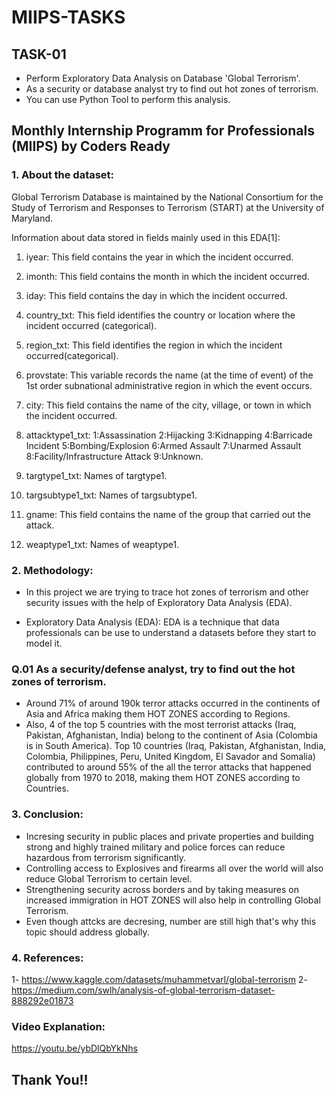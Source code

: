# MIIPS-TASKS
## TASK-01
- Perform Exploratory Data Analysis on Database 'Global Terrorism'.
- As a security or database analyst try to find out hot zones of terrorism.
- You can use Python Tool to perform this analysis.


## Monthly Internship Programm for Professionals (MIIPS) by Coders Ready
### 1. About the dataset:
Global Terrorism Database is maintained by the National Consortium for the Study of Terrorism and Responses to Terrorism (START) at the University of Maryland.

Information about data stored in fields mainly used in this EDA[1]:
1) iyear: This field contains the year in which the incident occurred.

2) imonth: This field contains the month in which the incident occurred.

3) iday: This field contains the day in which the incident occurred.

4) country_txt: This field identifies the country or location where the incident occurred (categorical).

5) region_txt: This field identifies the region in which the incident occurred(categorical).

6) provstate: This variable records the name (at the time of event) of the 1st order subnational administrative region in which the event occurs.

7) city: This field contains the name of the city, village, or town in which the incident occurred.

8) attacktype1_txt: 1:Assassination 2:Hijacking 3:Kidnapping 4:Barricade Incident 5:Bombing/Explosion 6:Armed Assault 7:Unarmed Assault 8:Facility/Infrastructure Attack 9:Unknown.

9) targtype1_txt: Names of targtype1.

10) targsubtype1_txt: Names of targsubtype1.

11) gname: This field contains the name of the group that carried out the attack.

12) weaptype1_txt: Names of weaptype1.


### 2. Methodology:
- In this project we are trying to trace hot zones of terrorism and other security issues with the help of Exploratory Data Analysis (EDA).

- Exploratory Data Analysis (EDA): 
EDA is a technique that data professionals can be use to understand a datasets before they start to model it.

### Q.01 As a security/defense analyst, try to find out the hot zones of terrorism.
- Around 71% of around 190k terror attacks occurred in the continents of Asia and Africa making them HOT ZONES according to Regions.
- Also, 4 of the top 5 countries with the most terrorist attacks (Iraq, Pakistan, Afghanistan, India) belong to the continent of Asia (Colombia is in South America).
Top 10 countries (Iraq, Pakistan, Afghanistan, India, Colombia, Philippines, Peru, United Kingdom, El Savador and Somalia) contributed to around 55% of the all the terror attacks that happened globally from 1970 to 2018, making them HOT ZONES according to Countries.

### 3. Conclusion:
- Incresing security in public places and private properties and building strong and highly trained military and police forces can reduce hazardous from terrorism significantly.
- Controlling access to Explosives and firearms all over the world will also reduce Global Terrorism to certain level.
- Strengthening security across borders and by taking measures on increased immigration in HOT ZONES will also help in controlling Global Terrorism.
- Even though attcks are decresing, number are still high that's why this topic should address globally.


### 4. References:
1- https://www.kaggle.com/datasets/muhammetvarl/global-terrorism
2- https://medium.com/swlh/analysis-of-global-terrorism-dataset-888292e01873

### Video Explanation:
https://youtu.be/ybDlQbYkNhs

## Thank You!!
